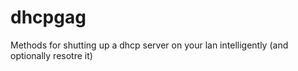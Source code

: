 dhcpgag
=======

Methods for shutting up a dhcp server on your lan intelligently (and optionally resotre it)
